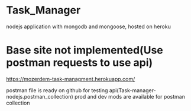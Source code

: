 # Task_Manager
nodejs application with mongodb and mongoose,
hosted on heroku

# Base site not implemented(Use postman requests to use api)
https://mozerdem-task-managment.herokuapp.com/

postman file is ready on github for testing api(Task-manager-nodejs.postman_collection)
prod and dev mods are available for postman collection
